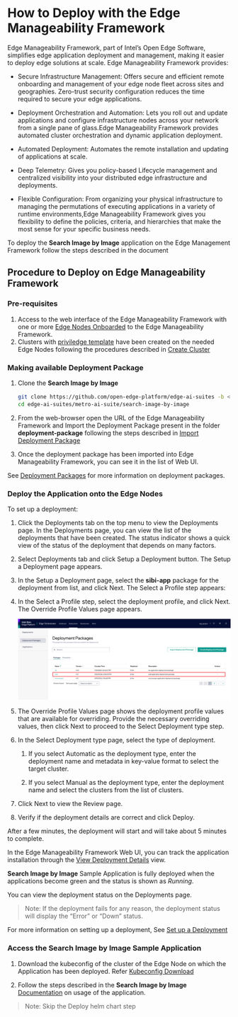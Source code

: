 # How to Deploy with the Edge Manageability Framework

Edge Manageability Framework, part of Intel’s Open Edge Software, simplifies edge application deployment and management, making it easier to deploy edge solutions at scale. Edge Manageability Framework provides:

* Secure Infrastructure Management: Offers secure and efficient remote onboarding and management of your edge node fleet across sites and geographies. Zero-trust security configuration reduces the time required to secure your edge applications.

* Deployment Orchestration and Automation: Lets you roll out and update applications and configure infrastructure nodes across your network from a single pane of glass.Edge Manageability Framework provides automated cluster orchestration and dynamic application deployment.

* Automated Deployment: Automates the remote installation and updating of applications at scale.

* Deep Telemetry: Gives you policy-based Lifecycle management and centralized visibility into your distributed edge infrastructure and deployments.

* Flexible Configuration: From organizing your physical infrastructure to managing the permutations of executing applications in a variety of runtime environments,Edge Manageability Framework gives you flexibility to define the policies, criteria, and hierarchies that make the most sense for your specific business needs.

To deploy the **Search Image by Image** application on the Edge Management Framework follow the steps described in the document

## Procedure to Deploy on Edge Manageability Framework

### Pre-requisites

1. Access to the web interface of the Edge Manageability Framework with one or more [Edge Nodes Onboarded](<https://literate-adventure-7vjeyem.pages.github.io/edge_orchestrator/content/user_guide/set_up_edge_infra/edge_node_onboard.html>) to the Edge Manageability Framework.
1. Clusters with [priviledge template](<https://literate-adventure-7vjeyem.pages.github.io/edge_orchestrator/content/user_guide/additional_howtos/set_up_a_cluster_template.html>) have been created on the needed Edge Nodes following the procedures described in [Create Cluster](<https://literate-adventure-7vjeyem.pages.github.io/edge_orchestrator/content/user_guide/set_up_edge_infra/create_clusters.html#create-clusters>)

### Making available Deployment Package

1. Clone the **Search Image by Image**

    ``` bash
    git clone https://github.com/open-edge-platform/edge-ai-suites -b <version>
    cd edge-ai-suites/metro-ai-suite/search-image-by-image
    ```

2. From the web-browser open the URL of the Edge Manageability Framework and Import the Deployment Package present in the folder **deployment-package** following the steps described in [Import Deployment Package](<https://literate-adventure-7vjeyem.pages.github.io/edge_orchestrator/content/user_guide/package_software/import_deployment.html>)

3. Once the deployment package has been imported into Edge Manageability Framework, you can see it in the list of Web UI.

See [Deployment Packages](<https://literate-adventure-7vjeyem.pages.github.io/edge_orchestrator/content/user_guide/package_software/deploy_packages.html#deploy-packages>) for more information on deployment packages.

### Deploy the Application onto the Edge Nodes

To set up a deployment:

1. Click the Deployments tab on the top menu to view the Deployments page. In the Deployments page, you can view the list of the deployments that have been created. The status indicator shows a quick view of the status of the deployment that depends on many factors.

1. Select Deployments tab and click Setup a Deployment button. The Setup a Deployment page appears.

1. In the Setup a Deployment page, select the **sibi-app** package for the deployment from list, and click Next. The Select a Profile step appears:

1. In the Select a Profile step, select the deployment profile, and click Next. The Override Profile Values page appears.

     **![SIBI Image](./_images/sibi-dp.png)** 

1. The Override Profile Values page shows the deployment profile values that are available for overriding. Provide the necessary overriding values, then click Next to proceed to the Select Deployment type step.

1. In the Select Deployment type page, select the type of deployment.

    1. If you select Automatic as the deployment type, enter the deployment name and metadata in key-value format to select the target cluster.

    1. If you select Manual as the deployment type, enter the deployment name and select the clusters from the list of clusters.

1. Click Next to view the Review page.

1. Verify if the deployment details are correct and click Deploy.

After a few minutes, the deployment will start and will take about 5 minutes to complete.

In the Edge Manageability Framework Web UI, you can track the application installation through the [View Deployment Details](<https://literate-adventure-7vjeyem.pages.github.io/edge_orchestrator/content/user_guide/package_software/deployment_details.html#deployment-details>) view.

**Search Image by Image** Sample Application is fully deployed when the applications become green and the status is shown as _Running_.

You can view the deployment status on the Deployments page.

> Note:  If the deployment fails for any reason, the deployment status will display the “Error” or “Down” status.

For more information on setting up a deployment, See [Set up a Deployment](<https://literate-adventure-7vjeyem.pages.github.io/edge_orchestrator/content/user_guide/package_software/setup_deploy.html#setup-deploy>)

### Access the **Search Image by Image** Sample Application

1. Download the kubeconfig of the cluster of the Edge Node on which the Application has been deployed. Refer [Kubeconfig Download](<https://literate-adventure-7vjeyem.pages.github.io/edge_orchestrator/content/user_guide/set_up_edge_infra/accessing_clusters.html#accessing-clusters>)

2. Follow the steps described in the **Search Image by Image** [Documentation](<how-to-deploy-helm.md>) on usage of the application.

> Note: Skip the Deploy helm chart step
